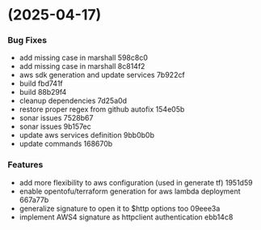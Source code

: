 #  (2025-04-17)


### Bug Fixes

* add missing case in marshall 598c8c0
* add missing case in marshall 8c814f2
* aws sdk generation and update services 7b922cf
* build fbd741f
* build 88b29f4
* cleanup dependencies 7d25a0d
* restore proper regex from github autofix 154e05b
* sonar issues 7528b67
* sonar issues 9b157ec
* update aws services definition 9bb0b0b
* update commands 168670b


### Features

* add more flexibility to aws configuration (used in generate tf) 1951d59
* enable opentofu/terraform generation for aws lambda deployment 667a77b
* generalize signature to open it to $http options too 09eee3a
* implement AWS4 signature as httpclient authentication ebb14c8



